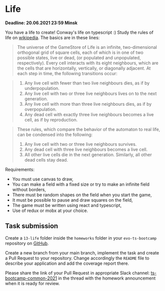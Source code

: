 # Life

**Deadline: 20.06.2021 23:59 Minsk**

You have a life to create! Conway's life on typescript :)
Study the rules of life on [wikipedia](https://en.wikipedia.org/wiki/Conway%27s_Game_of_Life). The basics are in these lines:

> The universe of the GameStore of Life is an infinite, two-dimensional orthogonal grid of square cells, each of which is in one of two possible states, live or dead, (or populated and unpopulated, respectively). Every cell interacts with its eight neighbours, which are the cells that are horizontally, vertically, or diagonally adjacent. At each step in time, the following transitions occur:

> 1. Any live cell with fewer than two live neighbours dies, as if by underpopulation.
> 1. Any live cell with two or three live neighbours lives on to the next generation.
> 1. Any live cell with more than three live neighbours dies, as if by overpopulation.
> 1. Any dead cell with exactly three live neighbours becomes a live cell, as if by reproduction.


> These rules, which compare the behavior of the automaton to real life, can be condensed into the following:
> 1. Any live cell with two or three live neighbours survives.
> 1. Any dead cell with three live neighbours becomes a live cell.
> 1. All other live cells die in the next generation. Similarly, all other dead cells stay dead.

Requirements:
* You must use canvas to draw,
* You can make a field with a fixed size or try to make an infinite field without borders,
* There must be random shapes on the field when you start the game,
* It must be possible to pause and draw squares on the field,
* The game must be written using react and typescript,
* Use of redux or mobx at your choice.

## Task submission

Create a `13-life` folder inside the `homeworks` folder in your
`evo-ts-bootcamp` repository on [GitHub](https://github.com/).

Create a new branch from your main branch, implement the task and create a
Pull Request to your repository. Change accordingly the `README` file to describe
your application and add the coverage report there.

Please share the link of your Pull Request in appropriate Slack channel:
[ts-bootcamp-common-2021](https://evolutiongaming.slack.com/archives/C01TBBGC18U)
in the thread with the homework announcement when it is ready for review.
